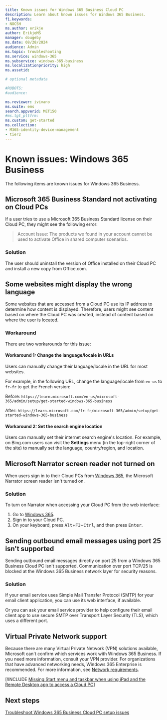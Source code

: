 ```yaml
---
title: Known issues for Windows 365 Business Cloud PC
description: Learn about known issues for Windows 365 Business.
f1.keywords:
- NOCSH
ms.author: erikje
author: ErikjeMS
manager: dougeby
ms.date: 08/28/2024
audience: Admin
ms.topic: troubleshooting
ms.service: windows-365
ms.subservice: windows-365-business
ms.localizationpriority: high
ms.assetid: 

# optional metadata

#ROBOTS:
#audience:

ms.reviewer: ivivano
ms.suite: ems
search.appverid: MET150
#ms.tgt_pltfrm:
ms.custom: get-started
ms.collection:
- M365-identity-device-management
- tier2
---
```

# Known issues: Windows 365 Business

The following items are known issues for Windows 365 Business.

## Microsoft 365 Business Standard not activating on Cloud PCs

If a user tries to use a Microsoft 365 Business Standard license on their Cloud PC, they might see the following error:

> Account Issue: The products we found in your account cannot be used to activate Office in shared computer scenarios.

### Solution

The user should uninstall the version of Office installed on their Cloud PC and install a new copy from Office.com.

## Some websites might display the wrong language

Some websites that are accessed from a Cloud PC use its IP address to determine how content is displayed. Therefore, users might see content based on where the Cloud PC was created, instead of content based on where the user is located.  

### Workaround

There are two workarounds for this issue:

#### Workaround 1: Change the language/locale in URLs

Users can manually change their language/locale in the URL for most websites.

For example, in the following URL, change the language/locale from `en-us` to `fr-fr` to get the French version:

Before: `https://learn.microsoft.com/en-us/microsoft-365/admin/setup/get-started-windows-365-business`

After: `https://learn.microsoft.com/fr-fr/microsoft-365/admin/setup/get-started-windows-365-business`

#### Workaround 2: Set the search engine location

Users can manually set their internet search engine's location. For example, on Bing.com users can visit the **Settings** menu (in the top-right corner of the site) to manually set the language, country/region, and location.

## Microsoft Narrator screen reader not turned on

When users sign in to their Cloud PCs from [Windows 365](https://windows365.microsoft.com/), the Microsoft Narrator screen reader isn't turned on.

### Solution

To turn on Narrator when accessing your Cloud PC from the web interface:

1. Go to [Windows 365](https://windows365.microsoft.com/).
2. Sign in to your Cloud PC.
3. On your keyboard, press <kbd>Alt</kbd>+<kbd>F3</kbd>+<kbd>Ctrl</kbd>, and then press <kbd>Enter</kbd>.

## Sending outbound email messages using port 25 isn't supported

Sending outbound email messages directly on port 25 from a Windows 365 Business Cloud PC isn't supported. Communication over port TCP/25 is blocked at the Windows 365 Business network layer for security reasons.

### Solution

If your email service uses Simple Mail Transfer Protocol (SMTP) for your email client application, you can use its web interface, if available.

Or you can ask your email service provider to help configure their email client app to use secure SMTP over Transport Layer Security (TLS), which uses a different port.

## Virtual Private Network support<!--38270291-->

Because there are many Virtual Private Network (VPN) solutions available, Microsoft can't confirm which services work with Windows 365 Business. If you need more information, consult your VPN provider. For organizations that have advanced networking needs, Windows 365 Enterprise is recommended. For more information, see [Network requirements](/windows-365/business/../enterprise/requirements-network).

[!INCLUDE [Missing Start menu and taskbar when using iPad and the Remote Desktop app to access a Cloud PC](includes/known-issues.md)]

## Next steps

[Troubleshoot Windows 365 Business Cloud PC setup issues](/windows-365/business/troubleshoot-windows-365-business)
